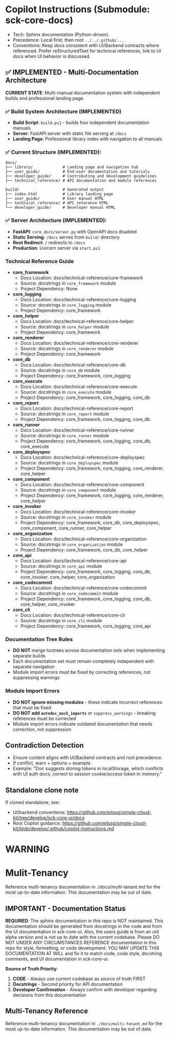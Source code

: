 # Copilot Instructions (Submodule: sck-core-docs)

- Tech: Sphinx documentation (Python-driven).
- Precedence: Local first; then root `../../.github/...`.
- Conventions: Keep docs consistent with UI/Backend contracts where referenced. Prefer reStructuredText for technical references, link to UI docs when UI behavior is discussed.

## ✅ IMPLEMENTED - Multi-Documentation Architecture

**CURRENT STATE**: Multi-manual documentation system with independent builds and professional landing page.

### ✅ Build System Architecture (IMPLEMENTED)
- **Build Script**: `build.ps1` - builds four independent documentation manuals
- **Server**: FastAPI server with static file serving at `/docs`
- **Landing Page**: Professional library index with navigation to all manuals

### ✅ Current Structure (IMPLEMENTED):
```
docs/
├── library/             # Landing page and navigation hub
├── user_guide/          # End-user documentation and tutorials
├── developer_guide/     # Contributing and development guidelines  
├── technical_reference/ # API documentation and module references

build/                   # Generated output
├── index.html           # Library landing page
├── user_guide/          # User manual HTML
├── technical_reference/ # API reference HTML  
└── developer_guide/     # Developer manual HTML
```

### ✅ Server Architecture (IMPLEMENTED):
- **FastAPI**: `core_docs/server.py` with OpenAPI docs disabled
- **Static Serving**: `/docs` serves from `build/` directory
- **Root Redirect**: `/` redirects to `/docs` 
- **Production**: Uvicorn server via `start.ps1`

### Technical Reference Guide

- **core_framework**
  - Docs Location: docs/technical-reference/core-framework
  - Source: docstrings in `core_framework` module
  - Project Dependency: None
- **core_logging**
  - Docs Location: docs/technical-reference/core-logging
  - Source: docstrings in `core_logging` module
  - Project Dependency: core_framework
- **core_helper**
  - Docs Location: docs/technical-reference/core-helper
  - Source: docstrings in `core_helper` module
  - Project Dependency: core_framework
- **core_renderer**
  - Docs Location: docs/technical-reference/core-renderer
  - Source: docstrings in `core_renderer` module
  - Project Dependency: core_framework
- **core_db**
  - Docs Location: docs/technical-reference/core-db
  - Source: docstrings in `core_db` module
  - Project Dependency: core_framework, core_logging
- **core_execute**
  - Docs Location: docs/technical-reference/core-execute
  - Source: docstrings in `core_execute` module
  - Project Dependency: core_framework, core_logging, core_db
- **core_report**
  - Docs Location: docs/technical-reference/core-report
  - Source: docstrings in `core_report` module
  - Project Dependency: core_framework, core_logging, core_db
- **core_runner**
  - Docs Location: docs/technical-reference/core-runner
  - Source: docstrings in `core_runner` module
  - Project Dependency: core_framework, core_logging, core_db, core_execute
- **core_deployspec**
  - Docs Location: docs/technical-reference/core-deployspec
  - Source: docstrings in `core_deployspec` module
  - Project Dependency: core_framework, core_logging, core_renderer, core_helper
- **core_component**
  - Docs Location: docs/technical-reference/core-component
  - Source: docstrings in `core_component` module
  - Project Dependency: core_framework, core_logging, core_renderer, core_helper
- **core_invoker**
  - Docs Location: docs/technical-reference/core-invoker
  - Source: docstrings in `core_invoker` module
  - Project Dependency: core_framework, core_db, core_deployspec, core_component, core_runner, core_helper
- **core_organization**
  - Docs Location: docs/technical-reference/core-organization
  - Source: docstrings in `core_organization` module
  - Project Dependency: core_framework, core_db, core_helper
- **core_api**
  - Docs Location: docs/technical-reference/core-api
  - Source: docstrings in `core_api` module
  - Project Dependency: core_framework, core_logging, core_db, core_invoker, core_helper, core_organization
- **core_codecommit**
  - Docs Location: docs/technical-reference/core-codecommit
  - Source: docstrings in `core_codecommit` module
  - Project Dependency: core_framework, core_logging, core_db, core_helper, core_invoker
- **core_cli**
  - Docs Location: docs/technical-reference/core-cli
  - Source: docstrings in `core_cli` module
  - Project Dependency: core_framework, core_logging, core_api

### Documentation Tree Rules
- **DO NOT** merge toctrees across documentation sets when implementing separate builds
- Each documentation set must remain completely independent with separate navigation
- Module import errors must be fixed by correcting references, not suppressing warnings

### Module Import Errors
- **DO NOT ignore missing modules** - these indicate incorrect references that must be fixed
- **DO NOT add `autodoc_mock_imports`** or `suppress_warnings` - breaking references must be corrected
- Module import errors indicate outdated documentation that needs correction, not suppression

## Contradiction Detection
- Ensure content aligns with UI/Backend contracts and root precedence.
- If conflict, warn + options + example.
- Example: "Doc suggests storing tokens in localStorage, which conflicts with UI auth docs; correct to session cookie/access token in memory."

## Standalone clone note
If cloned standalone, see:
- UI/backend conventions: https://github.com/eitssg/simple-cloud-kit/tree/develop/sck-core-ui/docs
- Root Copilot guidance: https://github.com/eitssg/simple-cloud-kit/blob/develop/.github/copilot-instructions.md
 
# WARNING

# Mulit-Tenancy

Reference multi-tenancy documentation in ./docs/multi-tenant.md for the most up-to-date information.  This documentation may be out of date.

## IMPORTANT - Documentation Status

**REQUIRED**: The sphinx documentation in this repo is NOT maintained. This documentation should be generated from docstrings in the code and from the UI documentation in sck-core-ui. Also, the users guide is from an old alpha version and is not up to date with the current codebase. Please DO NOT UNDER ANY CIRCUMSTANCES REFERENCE documentation in this repo for style, formatting, or code development. YOU MAY UPDATE THIS DOCUMENTATION AT WILL and fix it to 
match code, code style, docstring comments, and UI documentation in sck-core-ui.

**Source of Truth Priority**:
1. **CODE** - Always use current codebase as source of truth FIRST
2. **Docstrings** - Second priority for API documentation  
3. **Developer Confirmation** - Always confirm with developer regarding decisions from this documentation

## Multi-Tenancy Reference
Reference multi-tenancy documentation in `./docs/multi-tenant.md` for the most up-to-date information. This documentation may be out of date.
